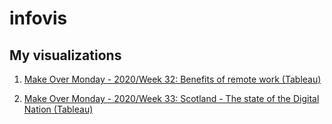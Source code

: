 # infovis

## My visualizations

1. [Make Over Monday - 2020/Week 32: Benefits of remote work (Tableau)](https://JuanPabloLoCoco.github.io/infovis/momw32.html)

2. [Make Over Monday - 2020/Week 33: Scotland - The state of the Digital Nation (Tableau)](https://JuanPabloLoCoco.github.io/infovis/momw33.html)

